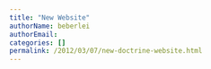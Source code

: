 ```yaml
---
title: "New Website"
authorName: beberlei
authorEmail:
categories: []
permalink: /2012/03/07/new-doctrine-website.html
---
```


